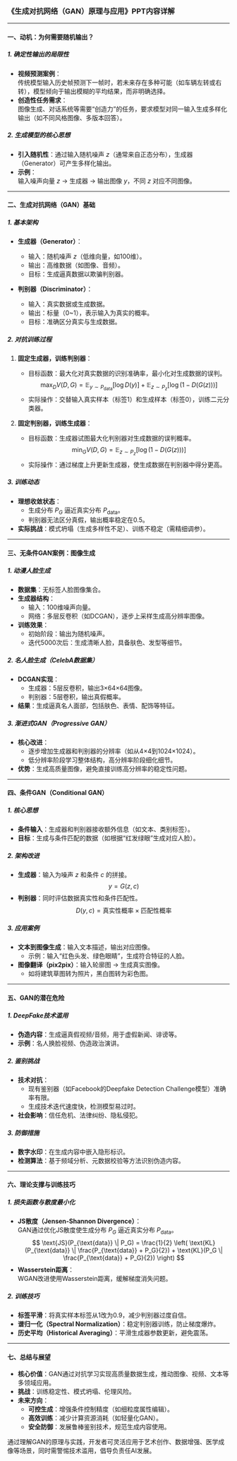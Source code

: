 ### **《生成对抗网络（GAN）原理与应用》PPT内容详解**

---

#### **一、动机：为何需要随机输出？**
##### **1. 确定性输出的局限性**
- **视频预测案例**：  
  传统模型输入历史帧预测下一帧时，若未来存在多种可能（如车辆左转或右转），模型倾向于输出模糊的平均结果，而非明确选择。  
- **创造性任务需求**：  
  图像生成、对话系统等需要“创造力”的任务，要求模型对同一输入生成多样化输出（如不同风格图像、多版本回答）。

##### **2. 生成模型的核心思想**
- **引入随机性**：通过输入随机噪声 $z$（通常来自正态分布），生成器（Generator）可产生多样化输出。  
- **示例**：  
  输入噪声向量 $z$ → 生成器 → 输出图像 $y$，不同 $z$ 对应不同图像。

---

#### **二、生成对抗网络（GAN）基础**
##### **1. 基本架构**
- **生成器（Generator）**：  
  - 输入：随机噪声 $z$（低维向量，如100维）。  
  - 输出：高维数据（如图像、音频）。  
  - 目标：生成逼真数据以欺骗判别器。  

- **判别器（Discriminator）**：  
  - 输入：真实数据或生成数据。  
  - 输出：标量（0~1），表示输入为真实的概率。  
  - 目标：准确区分真实与生成数据。

##### **2. 对抗训练过程**
1. **固定生成器，训练判别器**：  
   - 目标函数：最大化对真实数据的识别准确率，最小化对生成数据的误判。  
   $$
   \max_D V(D, G) = \mathbb{E}_{y \sim P_{\text{data}}}[\log D(y)] + \mathbb{E}_{z \sim P_z}[\log (1 - D(G(z)))]
   $$
   - 实际操作：交替输入真实样本（标签1）和生成样本（标签0），训练二元分类器。

2. **固定判别器，训练生成器**：  
   - 目标函数：生成器试图最大化判别器对生成数据的误判概率。  
   $$
   \min_G V(D, G) = \mathbb{E}_{z \sim P_z}[\log (1 - D(G(z)))]
   $$
   - 实际操作：通过梯度上升更新生成器，使生成数据在判别器中得分更高。

##### **3. 训练动态**
- **理想收敛状态**：  
  - 生成分布 $P_G$ 逼近真实分布 $P_{\text{data}}$。  
  - 判别器无法区分真假，输出概率稳定在0.5。  
- **实际挑战**：模式坍塌（生成多样性不足）、训练不稳定（需精细调参）。

---

#### **三、无条件GAN案例：图像生成**
##### **1. 动漫人脸生成**
- **数据集**：无标签人脸图像集合。  
- **生成器结构**：  
  - 输入：100维噪声向量。  
  - 网络：多层反卷积（如DCGAN），逐步上采样生成高分辨率图像。  
- **训练效果**：  
  - 初始阶段：输出为随机噪声。  
  - 迭代5000次后：生成清晰人脸，具备肤色、发型等细节。  

##### **2. 名人脸生成（CelebA数据集）**
- **DCGAN实现**：  
  - 生成器：5层反卷积，输出3×64×64图像。  
  - 判别器：5层卷积，输出真假概率。  
- **结果**：生成逼真名人面部，包括肤色、表情、配饰等特征。

##### **3. 渐进式GAN（Progressive GAN）**
- **核心改进**：  
  - 逐步增加生成器和判别器的分辨率（如从4×4到1024×1024）。  
  - 低分辨率阶段学习整体结构，高分辨率阶段细化细节。  
- **优势**：生成高质量图像，避免直接训练高分辨率的稳定性问题。

---

#### **四、条件GAN（Conditional GAN）**
##### **1. 核心思想**
- **条件输入**：生成器和判别器接收额外信息（如文本、类别标签）。  
- **目标**：生成与条件匹配的数据（如根据“红发绿眼”生成对应人脸）。

##### **2. 架构改进**
- **生成器**：输入为噪声 $z$ 和条件 $c$ 的拼接。  
  $$
  y = G(z, c)
  $$
- **判别器**：同时评估数据真实性和条件匹配性。  
  $$
  D(y, c) = \text{真实性概率} \times \text{匹配性概率}
  $$

##### **3. 应用案例**
- **文本到图像生成**：输入文本描述，输出对应图像。  
  - 示例：输入“红色头发、绿色眼睛”，生成符合特征的人脸。  
- **图像翻译（pix2pix）**：输入轮廓图 → 生成真实图像。  
  - 如将建筑草图转为照片，黑白图转为彩色图。

---

#### **五、GAN的潜在危险**
##### **1. DeepFake技术滥用**
- **伪造内容**：生成逼真假视频/音频，用于虚假新闻、诽谤等。  
- **示例**：名人换脸视频、伪造政治演讲。  

##### **2. 鉴别挑战**
- **技术对抗**：  
  - 现有鉴别器（如Facebook的Deepfake Detection Challenge模型）准确率有限。  
  - 生成技术迭代速度快，检测模型易过时。  
- **社会影响**：信任危机、法律纠纷、隐私侵犯。

##### **3. 防御措施**
- **数字水印**：在生成内容中嵌入隐形标识。  
- **检测算法**：基于频域分析、元数据校验等方法识别伪造内容。  

---

#### **六、理论支撑与训练技巧**
##### **1. 损失函数与散度最小化**
- **JS散度（Jensen-Shannon Divergence）**：  
  GAN通过优化JS散度使生成分布 $P_G$ 逼近真实分布 $P_{\text{data}}$。  
  $$
  \text{JS}(P_{\text{data}} \| P_G) = \frac{1}{2} \left( \text{KL}(P_{\text{data}} \| \frac{P_{\text{data}} + P_G}{2}) + \text{KL}(P_G \| \frac{P_{\text{data}} + P_G}{2}) \right)
  $$
- **Wasserstein距离**：  
  WGAN改进使用Wasserstein距离，缓解梯度消失问题。

##### **2. 训练技巧**
- **标签平滑**：将真实样本标签从1改为0.9，减少判别器过度自信。  
- **谱归一化（Spectral Normalization）**：稳定判别器训练，防止梯度爆炸。  
- **历史平均（Historical Averaging）**：平滑生成器参数更新，避免震荡。

---

#### **七、总结与展望**
- **核心价值**：GAN通过对抗学习实现高质量数据生成，推动图像、视频、文本等多领域应用。  
- **挑战**：训练稳定性、模式坍塌、伦理风险。  
- **未来方向**：  
  - **可控生成**：增强条件控制精度（如细粒度属性编辑）。  
  - **高效训练**：减少计算资源消耗（如轻量化GAN）。  
  - **安全防御**：发展鲁棒鉴别技术，规范生成内容使用。  

通过理解GAN的原理与实践，开发者可灵活应用于艺术创作、数据增强、医学成像等场景，同时需警惕技术滥用，倡导负责任AI发展。